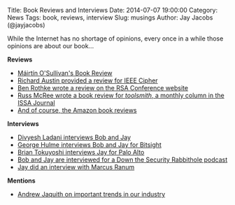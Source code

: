 Title: Book Reviews and Interviews
Date: 2014-07-07 19:00:00
Category: News
Tags: book, reviews, interview
Slug: musings
Author: Jay Jacobs (@jayjacobs)


While the Internet has no shortage of opinions, every once in a while those opinions are about our book...

**Reviews**

- [Máirtín O'Sullivan's Book Review](http://mairtin.blogspot.com/2014/03/book-review-data-driven-security.html)
- [Richard Austin provided a review for IEEE Cipher](http://www.ieee-security.org/Cipher/BookReviews/2014/JJacobs_by_austin.html)
- [Ben Rothke wrote a review on the RSA Conference website](http://www.rsaconference.com/blogs/582/rothke/data-driven-security-analysis-visualization-and-dashboards)
- [Russ McRee wrote a book review for _toolsmith_, a monthly column in the ISSA Journal](http://holisticinfosec.blogspot.com/2014/09/toolsmith-jay-and-bob-strike-back-data.html)
- [And of course, the Amazon book reviews](http://www.amazon.com/Data-Driven-Security-Analysis-Visualization-Dashboards/product-reviews/1118793722)

**Interviews**

- [Divyesh Ladani interviews Bob and Jay](http://aboutdigitalcertificate.wordpress.com/2014/03/28/interview-with-bob-rudis-and-jay-jacobs-authors-of-data-driven-security/)
- [George Hulme interviews Bob and Jay for Bitsight](http://blog.bitsighttech.com/data-driven-security-analysis-visualization-and-dashboards)
- [Brian Tokuyoshi interviews Jay for Palo Alto](http://researchcenter.paloaltonetworks.com/2014/02/digging-data-interview-jay-jacobs-part-i/)
- [Bob and Jay are interviewed for a Down the Security Rabbithole podcast](http://podcast.wh1t3rabbit.net/dtr-episode-80-lies-damned-lies-and-infosec-statistics-guests-jay-jacobs-bob-rudis)
- [Jay did an interview with Marcus Ranum](http://searchsecurity.techtarget.com/opinion/New-measures-for-security-metrics-Ranum-QA-with-Jay-Jacobs)

**Mentions**

- [Andrew Jaquith on important trends in our industry](http://searchsecurity.techtarget.com/video/Despite-OpenSSL-security-issues-industry-needs-open-source-SSL)
